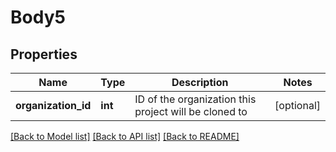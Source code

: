 # Body5

## Properties
Name | Type | Description | Notes
------------ | ------------- | ------------- | -------------
**organization_id** | **int** | ID of the organization this project will be cloned to | [optional] 

[[Back to Model list]](../README.md#documentation-for-models) [[Back to API list]](../README.md#documentation-for-api-endpoints) [[Back to README]](../README.md)


